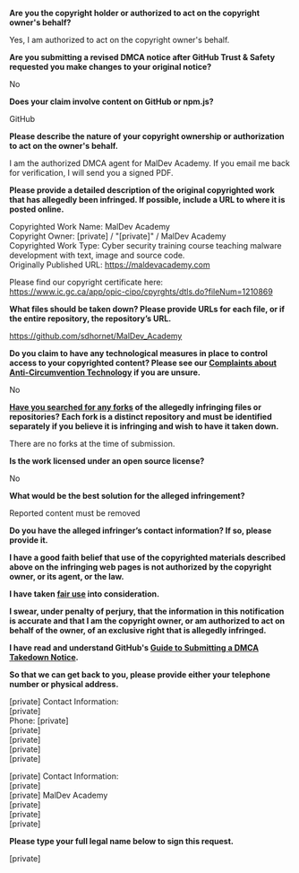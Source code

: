 **Are you the copyright holder or authorized to act on the copyright owner's behalf?**

Yes, I am authorized to act on the copyright owner's behalf.

**Are you submitting a revised DMCA notice after GitHub Trust & Safety requested you make changes to your original notice?**

No

**Does your claim involve content on GitHub or npm.js?**

GitHub

**Please describe the nature of your copyright ownership or authorization to act on the owner's behalf.**

I am the authorized DMCA agent for MalDev Academy. If you email me back for verification, I will send you a signed PDF.

**Please provide a detailed description of the original copyrighted work that has allegedly been infringed. If possible, include a URL to where it is posted online.**

Copyrighted Work Name: MalDev Academy  
Copyright Owner: [private] / "[private]" / MalDev Academy  
Copyrighted Work Type: Cyber security training course teaching malware development with text, image and source code.  
Originally Published URL: https://maldevacademy.com

Please find our copyright certificate here:  
https://www.ic.gc.ca/app/opic-cipo/cpyrghts/dtls.do?fileNum=1210869

**What files should be taken down? Please provide URLs for each file, or if the entire repository, the repository’s URL.**

https://github.com/sdhornet/MalDev_Academy

**Do you claim to have any technological measures in place to control access to your copyrighted content? Please see our <a href="https://docs.github.com/articles/guide-to-submitting-a-dmca-takedown-notice#complaints-about-anti-circumvention-technology">Complaints about Anti-Circumvention Technology</a> if you are unsure.**

No

**<a href="https://docs.github.com/articles/dmca-takedown-policy#b-what-about-forks-or-whats-a-fork">Have you searched for any forks</a> of the allegedly infringing files or repositories? Each fork is a distinct repository and must be identified separately if you believe it is infringing and wish to have it taken down.**

There are no forks at the time of submission.

**Is the work licensed under an open source license?**

No

**What would be the best solution for the alleged infringement?**

Reported content must be removed

**Do you have the alleged infringer’s contact information? If so, please provide it.**

**I have a good faith belief that use of the copyrighted materials described above on the infringing web pages is not authorized by the copyright owner, or its agent, or the law.**

**I have taken <a href="https://www.lumendatabase.org/topics/22">fair use</a> into consideration.**

**I swear, under penalty of perjury, that the information in this notification is accurate and that I am the copyright owner, or am authorized to act on behalf of the owner, of an exclusive right that is allegedly infringed.**

**I have read and understand GitHub's <a href="https://docs.github.com/articles/guide-to-submitting-a-dmca-takedown-notice/">Guide to Submitting a DMCA Takedown Notice</a>.**

**So that we can get back to you, please provide either your telephone number or physical address.**

[private] Contact Information:  
[private]  
Phone: [private]  
[private]  
[private]  
[private]  
[private]  

[private] Contact Information:  
[private]  
[private] MalDev Academy  
[private]  
[private]  
[private]  

**Please type your full legal name below to sign this request.**

[private]  
